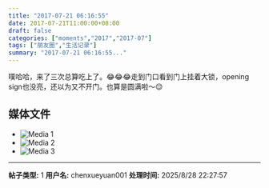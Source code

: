 ```yaml
---
title: "2017-07-21 06:16:55"
date: 2017-07-21T11:00:00+08:00
draft: false
categories: ["moments","2017","2017-07"]
tags: ["朋友圈","生活记录"]
summary: "2017-07-21 06:16:55..."
---
```


噗哈哈，来了三次总算吃上了。😂😂😂走到门口看到门上挂着大锁，opening sign也没亮，还以为又不开门。也算是圆满啦～😌

## 媒体文件

- ![Media 1](/Moments/photos/2017-07-21/201707210616550.jpg)
- ![Media 2](/Moments/photos/2017-07-21/201707210616551.jpg)
- ![Media 3](/Moments/photos/2017-07-21/201707210616552.jpg)

---

**帖子类型:** 1
**用户名:** chenxueyuan001
**处理时间:** 2025/8/28 22:27:57